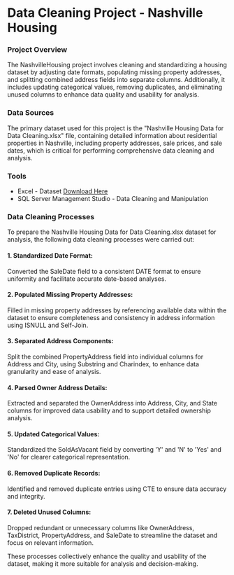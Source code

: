 # Data Cleaning Project - Nashville Housing

### Project Overview

The NashvilleHousing project involves cleaning and standardizing a housing dataset by adjusting date formats, populating missing property addresses, and splitting combined address fields into separate columns. Additionally, it includes updating categorical values, removing duplicates, and eliminating unused columns to enhance data quality and usability for analysis.

### Data Sources

The primary dataset used for this project is the "Nashville Housing Data for Data Cleaning.xlsx" file, containing detailed information about residential properties in Nashville, including property addresses, sale prices, and sale dates, which is critical for performing comprehensive data cleaning and analysis.

### Tools

- Excel - Dataset  [Download Here](https://github.com/ashtamiraj/PortfolioProjects/blob/main/DataCleaning/Nashville%20Housing%20Data%20for%20Data%20Cleaning.xlsx)
- SQL Server Management Studio - Data Cleaning and Manipulation

### Data Cleaning Processes

To prepare the Nashville Housing Data for Data Cleaning.xlsx dataset for analysis, the following data cleaning processes were carried out:

#### 1. Standardized Date Format:

Converted the SaleDate field to a consistent DATE format to ensure uniformity and facilitate accurate date-based analyses.

#### 2. Populated Missing Property Addresses:

Filled in missing property addresses by referencing available data within the dataset to ensure completeness and consistency in address information using ISNULL and Self-Join.

#### 3. Separated Address Components:

Split the combined PropertyAddress field into individual columns for Address and City, using Substring and Charindex, to enhance data granularity and ease of analysis.

#### 4. Parsed Owner Address Details:

Extracted and separated the OwnerAddress into Address, City, and State columns for improved data usability and to support detailed ownership analysis.

#### 5. Updated Categorical Values:

Standardized the SoldAsVacant field by converting 'Y' and 'N' to 'Yes' and 'No' for clearer categorical representation.

 #### 6. Removed Duplicate Records:

Identified and removed duplicate entries using CTE to ensure data accuracy and integrity.

#### 7. Deleted Unused Columns:

Dropped redundant or unnecessary columns like OwnerAddress, TaxDistrict, PropertyAddress, and SaleDate to streamline the dataset and focus on relevant information.

These processes collectively enhance the quality and usability of the dataset, making it more suitable for analysis and decision-making.

